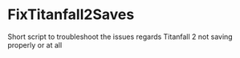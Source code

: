 # FixTitanfall2Saves
Short script to troubleshoot the issues regards Titanfall 2 not saving properly or at all
